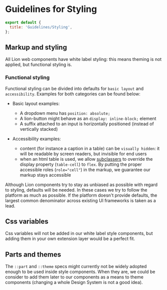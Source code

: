 # Guidelines for Styling

```js script
export default {
  title: 'Guidelines/Styling',
};
```

## Markup and styling

All Lion web components have white label styling: this means theming is not applied,
but functional styling is.

### Functional styling

Functional styling can be divided into defaults for `basic layout` and `accessibility`.
Examples for both categories can be found below:

- Basic layout examples:

  - A dropdown menu has `position: absolute;`
  - A lion-button might behave as an `display: inline-block;` element
  - A suffix attached to an input is horizontally positioned (instead of vertically stacked)

- Accessibility examples:
  - content (for instance a caption in a table) can be `visually hidden`: it will be
    readable by screen readers, but invisible for end users
  - when an html table is used, we allow [subclassers](?path=/docs/guidelines-definitions--page#subclasser) to override the display
    property (`table-cell`) to `flex`. By putting the proper accessible roles (`role="cell"`) in the
    markup, we guarantee our markup stays accessible

Although Lion components try to stay as unbiased as possible with regard to styling, defaults will
be needed. In these cases we try to follow the platform as much as possible. If the platform
doesn't provide defaults, the largest common denominator across existing UI frameworks is taken as
a lead.

## Css variables

Css variables will not be added in our white label style components, but adding them in your own
extension layer would be a perfect fit.

## Parts and themes

The `::part` and `::theme` specs might currently not be widely adopted enough to be used inside
style components. When they are, we could be consider to add them later to our components as a means
to theme components (changing a whole Design System is not a good idea).
